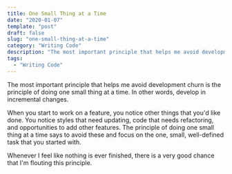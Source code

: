 ```yaml
---
title: One Small Thing at a Time
date: "2020-01-07"
template: "post"
draft: false
slug: "one-small-thing-at-a-time"
category: "Writing Code"
description: "The most important principle that helps me avoid development churn is the principle of doing one small thing at a time. In other words, develop in incremental changes."
tags:
  - "Writing Code"
---
```

The most important principle that helps me avoid development churn is the principle of doing one small thing at a time. In other words, develop in incremental changes.

When you start to work on a feature, you notice other things that you'd like done. You notice styles that need updating, code that needs refactoring, and opportunities to add other features. The principle of doing one small thing at a time says to avoid these and focus on the one, small, well-defined task that you started with.

Whenever I feel like nothing is ever finished, there is a very good chance that I'm flouting this principle.
